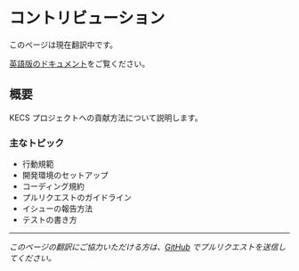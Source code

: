 # コントリビューション

このページは現在翻訳中です。

[英語版のドキュメント](/development/contributing)をご覧ください。

## 概要

KECS プロジェクトへの貢献方法について説明します。

### 主なトピック

- 行動規範
- 開発環境のセットアップ
- コーディング規約
- プルリクエストのガイドライン
- イシューの報告方法
- テストの書き方

---

*このページの翻訳にご協力いただける方は、[GitHub](https://github.com/nandemo-ya/kecs) でプルリクエストを送信してください。*